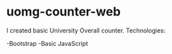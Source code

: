 # uomg-counter-web

I created basic University Overall counter.
Technologies:

-Bootstrap
-Basic JavaScript
